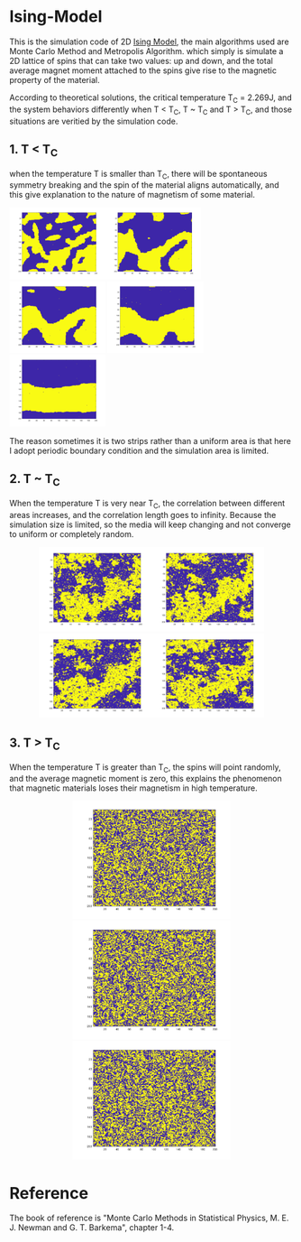 # Ising-Model
This is the simulation code of 2D [Ising Model](https://en.wikipedia.org/wiki/Ising_model), the main algorithms used are Monte Carlo Method and Metropolis Algorithm.  which simply is simulate a 2D lattice of spins that can take two values: up and down, and the total average magnet moment attached to the spins give rise to the magnetic property of the material.

According to theoretical solutions, the critical temperature T<sub>C</sub> = 2.269J, and the system behaviors differently when T < T<sub>C</sub>, T ~ T<sub>C</sub> and T > T<sub>C</sub>, and those situations are veritied by the simulation code.

## 1. T < T<sub>C</sub>
when the temperature T is smaller than T<sub>C</sub>, there will be spontaneous symmetry breaking and the spin of the material aligns automatically, and this give explanation to the nature of magnetism of some material.

<img src="./pics/T_1_size_200_1.png" width="170"/><img src="./pics/T_1_size_200_2.png" width="170"/>
<img src="./pics/T_1_size_200_3.png" width="170"/>
<img src="./pics/T_1_size_200_4.png" width="170"/><img src="./pics/T_1_size_200_5.png" width="170"/>

The reason sometimes it is two strips rather than a uniform area is that here I adopt periodic boundary condition and the simulation area is limited. 

## 2. T ~ T<sub>C</sub>
When the temperature T is very near T<sub>C</sub>, the correlation between different areas increases, and the correlation length goes to infinity. Because the simulation size is limited, so the media will keep changing and not converge to uniform or completely random.
<p align="center">
<img src="./pics/T_2.269_1.png" width="200"/><img src="./pics/T_2.269_2.png" width="200"/>
<img src="./pics/T_2.269_3.png" width="200"/><img src="./pics/T_2.269_4.png" width="200"/>
</p>

## 3. T > T<sub>C</sub>
When the temperature T is greater than T<sub>C</sub>, the spins will point randomly, and the average magnetic moment is zero, this explains the phenomenon that magnetic materials loses their magnetism in high temperature.

<p align="center">
<img src="./pics/T_5_1.png" width="280"/><img src="./pics/T_5_2.png" width="280"/>
<img src="./pics/T_5_3.png" width="280"/>
</p>


# Reference
The book of reference is "Monte Carlo Methods in Statistical Physics, M. E. J. Newman and G. T. Barkema", chapter 1-4.


